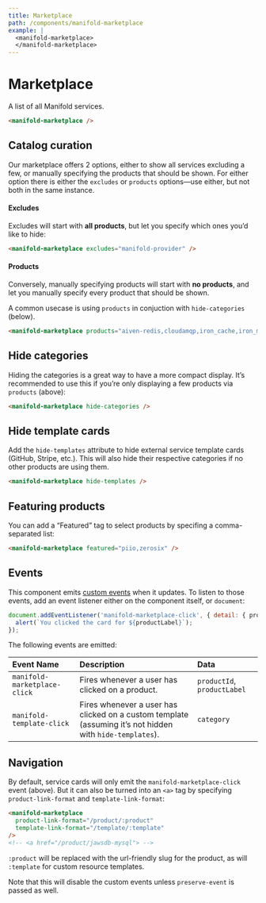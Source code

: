 ```yaml
---
title: Marketplace
path: /components/manifold-marketplace
example: |
  <manifold-marketplace>
  </manifold-marketplace>
---
```


# Marketplace

A list of all Manifold services.

```html
<manifold-marketplace />
```

## Catalog curation

Our marketplace offers 2 options, either to show all services excluding a
few, or manually specifying the products that should be shown. For either
option there is either the `excludes` or `products` options—use either, but
not both in the same instance.

#### Excludes

Excludes will start with **all products**, but let you specify which ones
you’d like to hide:

```html
<manifold-marketplace excludes="manifold-provider" />
```

#### Products

Conversely, manually specifying products will start with **no products**, and
let you manually specify every product that should be shown.

A common usecase is using `products` in conjuction with `hide-categories` (below).

```html
<manifold-marketplace products="aiven-redis,cloudamqp,iron_cache,iron_mq,memcachier-cache" />
```

## Hide categories

Hiding the categories is a great way to have a more compact display. It’s
recommended to use this if you’re only displaying a few products via
`products` (above):

```html
<manifold-marketplace hide-categories />
```

## Hide template cards

Add the `hide-templates` attribute to hide external service template cards
(GitHub, Stripe, etc.). This will also hide their respective categories if no
other products are using them.

```html
<manifold-marketplace hide-templates />
```

## Featuring products

You can add a “Featured” tag to select products by specifing a
comma-separated list:

```html
<manifold-marketplace featured="piio,zerosix" />
```

## Events

This component emits [custom
events](https://developer.mozilla.org/en-US/docs/Web/API/CustomEvent/CustomEvent)
when it updates. To listen to those events, add an event listener either on
the component itself, or `document`:

```js
document.addEventListener('manifold-marketplace-click', { detail: { productLabel } } => {
  alert(`You clicked the card for ${productLabel}`);
});
```

The following events are emitted:

| Event Name                   | Description                                                                                              | Data                        |
| :--------------------------- | :------------------------------------------------------------------------------------------------------- | :-------------------------- |
| `manifold-marketplace-click` | Fires whenever a user has clicked on a product.                                                          | `productId`, `productLabel` |
| `manifold-template-click`    | Fires whenever a user has clicked on a custom template (assuming it’s not hidden with `hide-templates`). | `category`                  |

## Navigation

By default, service cards will only emit the `manifold-marketplace-click`
event (above). But it can also be turned into an `<a>` tag by specifying
`product-link-format` and `template-link-format`:

```html
<manifold-marketplace
  product-link-format="/product/:product"
  template-link-format="/template/:template"
/>
<!-- <a href="/product/jawsdb-mysql"> -->
```

`:product` will be replaced with the url-friendly slug for the product, as
will `:template` for custom resource templates.

Note that this will disable the custom events unless `preserve-event` is
passed as well.
